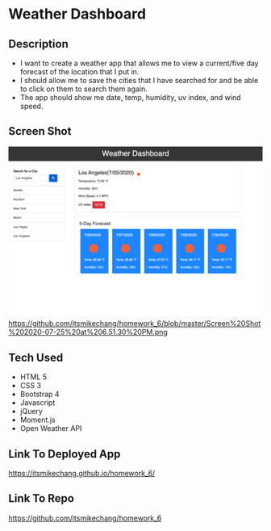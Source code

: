 # Weather Dashboard

## Description
- I want to create a weather app that allows me to view a current/five day forecast of the location that I put in.
- I should allow me to save the cities that I have searched for and be able to click on them to search them again.
- The app should show me date, temp, humidity, uv index, and wind speed.

## Screen Shot 
![Screen Shot](/app-screen-shot.png)
https://github.com/itsmikechang/homework_6/blob/master/Screen%20Shot%202020-07-25%20at%206.51.30%20PM.png


## Tech Used
- HTML 5
- CSS 3
- Bootstrap 4
- Javascript
- jQuery
- Moment.js
- Open Weather API

## Link To Deployed App
https://itsmikechang.github.io/homework_6/

## Link To Repo
https://github.com/itsmikechang/homework_6



